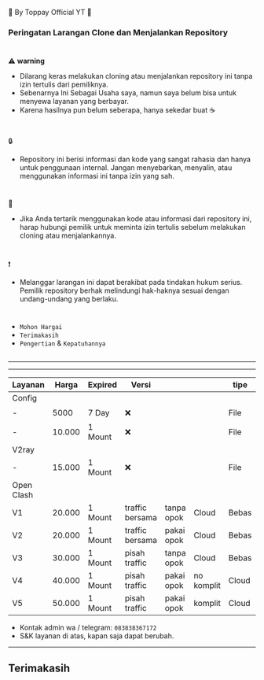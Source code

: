 🍚 By Toppay Official YT 🚀
### Peringatan Larangan Clone dan Menjalankan Repository
#
⚠️ **warning**
- Dilarang keras melakukan cloning atau menjalankan repository ini tanpa izin tertulis dari pemiliknya.
- Sebenarnya Ini Sebagai Usaha saya, namun saya belum bisa untuk menyewa layanan yang berbayar.
- Karena hasilnya pun belum seberapa, hanya sekedar buat ☕
#
🔒
- Repository ini berisi informasi dan kode yang sangat rahasia dan hanya untuk penggunaan internal. Jangan menyebarkan, menyalin, atau menggunakan informasi ini tanpa izin yang sah.
#
📩
- Jika Anda tertarik menggunakan kode atau informasi dari repository ini, harap hubungi pemilik untuk meminta izin tertulis sebelum melakukan cloning atau menjalankannya.
#
❗
- Melanggar larangan ini dapat berakibat pada tindakan hukum serius. Pemilik repository berhak melindungi hak-haknya sesuai dengan undang-undang yang berlaku.
#
- `Mohon Hargai`
- `Terimakasih`
- `Pengertian` & `Kepatuhannya`

##

---

---

| Layanan | Harga   | Expired | Versi |     |     | tipe  | Akses |
| ------- | ------- | ------- | ----  | --- | --- | ----- | ----- |
| Config  |
| -       | 5000    | 7 Day   |  ❌   | | | File  | ❓    |
| -       | 10.000  | 1 Mount |  ❌   | | | File  | ❓    |
| V2ray   |
| -       | 15.000  | 1 Mount |  ❌   | | |File  | Bebas |
| Open Clash |
|  V1     | 20.000  | 1 Mount | traffic bersama | tanpa opok | Cloud | Bebas |
|  V2     | 20.000  | 1 Mount | traffic bersama | pakai opok | Cloud | Bebas |
|  V3     | 30.000  | 1 Mount | pisah traffic | tanpa opok | Cloud | Bebas |
|  V4     | 40.000  | 1 Mount | pisah traffic | pakai opok | no komplit | Cloud | Bebas |
|  V5     | 50.000  | 1 Mount | pisah traffic | pakai opok | komplit | Cloud | Bebas |

- Kontak admin wa / telegram: `083838367172`
- S&K
 layanan di atas, kapan saja dapat berubah.

---

##
## Terimakasih
